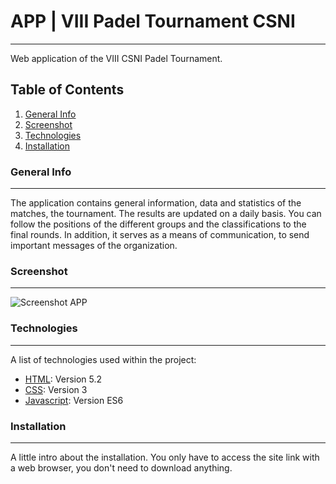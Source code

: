 # APP | VIII Padel Tournament CSNI
***
Web application of the VIII CSNI Padel Tournament.
## Table of Contents
1. [General Info](#general-info)
2. [Screenshot](#screenshot)
3. [Technologies](#technologies)
4. [Installation](#installation)
### General Info
***
The application contains general information, data and statistics of the matches, the tournament. The results are updated on a daily basis. You can follow the positions of the different groups and the classifications to the final rounds. In addition, it serves as a means of communication, to send important messages of the organization.
### Screenshot
***
![Screenshot APP](https://i.imgur.com/HPrvjvp.png)
### Technologies
***
A list of technologies used within the project:
* [HTML](https://www.w3.org/TR/html52/): Version 5.2 
* [CSS](https://www.w3.org/Style/CSS/): Version 3
* [Javascript](https://262.ecma-international.org/6.0/): Version ES6
### Installation
***
A little intro about the installation.
You only have to access the site link with a web browser, you don't need to download anything.